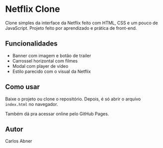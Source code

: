 # Netflix Clone

Clone simples da interface da Netflix feito com HTML, CSS e um pouco de JavaScript. Projeto feito por aprendizado e prática de front-end.

## Funcionalidades

- Banner com imagem e botão de trailer
- Carrossel horizontal com filmes
- Modal com player de vídeo
- Estilo parecido com o visual da Netflix

## Como usar

Baixe o projeto ou clone o repositório. Depois, é só abrir o arquivo `index.html` no navegador.

Também dá pra acessar online pelo GitHub Pages.

## Autor

Carlos Abner
